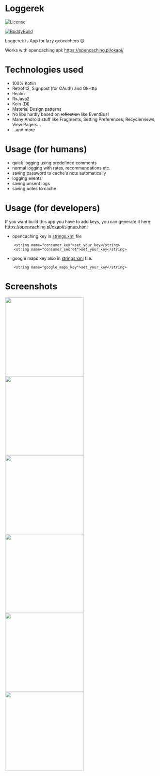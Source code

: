 # Loggerek
[![License](https://img.shields.io/badge/License-Apache%202.0-blue.svg)](https://opensource.org/licenses/Apache-2.0)    

[![BuddyBuild](https://dashboard.buddybuild.com/api/statusImage?appID=594e77e516479d00017a517a&branch=master&build=latest)](https://dashboard.buddybuild.com/apps/594e77e516479d00017a517a/build/latest?branch=master)

Loggerek is App for lazy geocachers :smile:

Works with opencaching api:
https://opencaching.pl/okapi/

# Technologies used
- 100% Kotlin
- Retrofit2, Signpost (for OAuth) and OkHttp
- Realm
- RxJava2
- Koin (DI)
- Material Design patterns
- No libs hardly based on ~~reflection~~ like EventBus!
- Many Android stuff like Fragments, Setting Preferences, Recyclerviews, View Pagers...
- ...and more 

# Usage (for humans)
- quick logging using predefined comments
- normal logging with rates, recommendations etc.
- saving password to cache's note automatically
- logging events
- saving unsent logs
- saving notes to cache

# Usage (for developers)
If you want build this app you have to add keys, you can generate it here:
https://opencaching.pl/okapi/signup.html
- opencaching key in [strings.xml](../master/app/src/main/res/values/strings.xml) file

```
    <string name="consumer_key">set_your_key</string>
    <string name="consumer_secret">set_your_key</string>
```
- google maps key also in [strings.xml](../master/app/src/main/res/values/strings.xml) file. 
```
    <string name="google_maps_key">set_your_key</string>
```

# Screenshots
<img src="https://github.com/Shhatrat/Loggerek/raw/master/screens/1.png" width="260"> <img src="https://github.com/Shhatrat/Loggerek/raw/master/screens/2.png" width="260"> <img src="https://github.com/Shhatrat/Loggerek/raw/master/screens/3.png" width="260"> <img src="https://github.com/Shhatrat/Loggerek/raw/master/screens/4.png" width="260"> <img src="https://github.com/Shhatrat/Loggerek/raw/master/screens/5.png" width="260"> <img src="https://github.com/Shhatrat/Loggerek/raw/master/screens/6.png" width="260">
